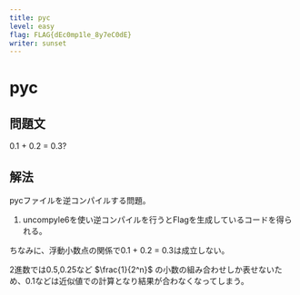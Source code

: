 ```yaml
---
title: pyc
level: easy 
flag: FLAG{dEc0mp1le_8y7eC0dE}
writer: sunset
---
```


# pyc

## 問題文

0.1 + 0.2 = 0.3?



## 解法
pycファイルを逆コンパイルする問題。<br>

1. uncompyle6を使い逆コンパイルを行うとFlagを生成しているコードを得られる。


ちなみに、浮動小数点の関係で0.1 + 0.2 = 0.3は成立しない。

2進数では0.5,0.25など $\frac{1}{2^n}$ の小数の組み合わせしか表せないため、0.1などは近似値での計算となり結果が合わなくなってしまう。


